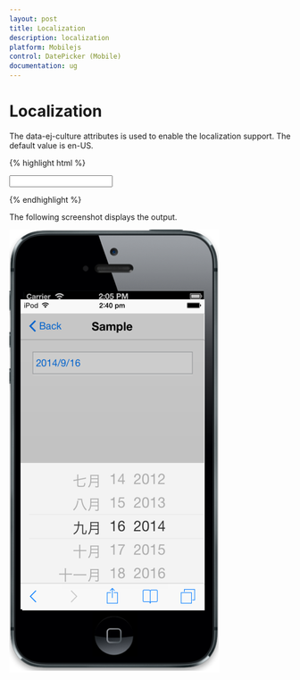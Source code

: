 ```yaml
---
layout: post
title: Localization
description: localization
platform: Mobilejs
control: DatePicker (Mobile)
documentation: ug
---
```


# Localization

The data-ej-culture attributes is used to enable the localization support. The default value is en-US.

{% highlight html %}

<input id="datepicker" data-role="ejmdatepicker" data-ej-culture="zh-CN"/>

{% endhighlight %}

The following screenshot displays the output.

![](Localization_images/Localization_img1.png)